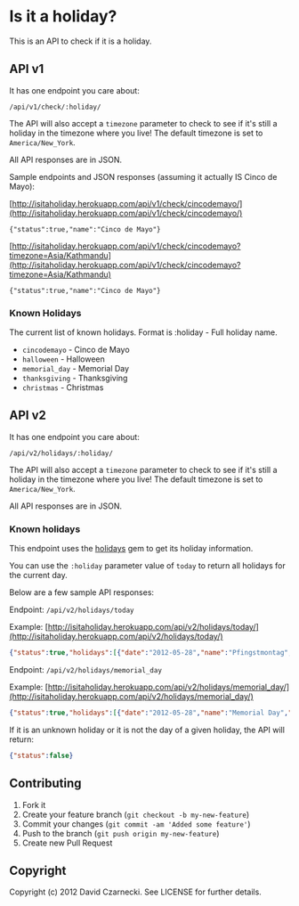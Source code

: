 # Is it a holiday?

This is an API to check if it is a holiday.

## API v1

It has one endpoint you care about:

```
/api/v1/check/:holiday/
```

The API will also accept a `timezone` parameter to check to see if 
it's still a holiday in the timezone where you live! The default 
timezone is set to `America/New_York`.

All API responses are in JSON.

Sample endpoints and JSON responses (assuming it actually IS Cinco de Mayo):

[http://isitaholiday.herokuapp.com/api/v1/check/cincodemayo/](http://isitaholiday.herokuapp.com/api/v1/check/cincodemayo/)

```
{"status":true,"name":"Cinco de Mayo"}
```

[http://isitaholiday.herokuapp.com/api/v1/check/cincodemayo?timezone=Asia/Kathmandu](http://isitaholiday.herokuapp.com/api/v1/check/cincodemayo?timezone=Asia/Kathmandu)

```
{"status":true,"name":"Cinco de Mayo"}
```

### Known Holidays

The current list of known holidays. Format is :holiday - Full holiday name.

* `cincodemayo` - Cinco de Mayo
* `halloween` - Halloween
* `memorial_day` - Memorial Day
* `thanksgiving` - Thanksgiving
* `christmas` - Christmas 

## API v2

It has one endpoint you care about:

```
/api/v2/holidays/:holiday/
```

The API will also accept a `timezone` parameter to check to see if 
it's still a holiday in the timezone where you live! The default 
timezone is set to `America/New_York`.

All API responses are in JSON.

### Known holidays

This endpoint uses the [holidays](https://github.com/alexdunae/holidays) gem 
to get its holiday information. 

You can use the `:holiday` parameter value of `today` to return all holidays 
for the current day. 

Below are a few sample API responses:

Endpoint: `/api/v2/holidays/today`

Example: [http://isitaholiday.herokuapp.com/api/v2/holidays/today/](http://isitaholiday.herokuapp.com/api/v2/holidays/today/)

```json
{"status":true,"holidays":[{"date":"2012-05-28","name":"Pfingstmontag","regions":["at","de","li"]},{"date":"2012-05-28","name":"2. Pinsedag","regions":["dk"]},{"date":"2012-05-28","name":"Lundi de Pentecôte","regions":["fr"]},{"date":"2012-05-28","name":"Annar í hvítasunnu","regions":["is"]},{"date":"2012-05-28","name":"Pinksteren","regions":["nl"]},{"date":"2012-05-28","name":"2. pinsedag","regions":["no"]},{"date":"2012-05-28","name":"Bank Holiday","regions":["gb"]},{"date":"2012-05-28","name":"Memorial Day","regions":["us","nyse","ups"]}]}
```

Endpoint: `/api/v2/holidays/memorial_day`

Example: [http://isitaholiday.herokuapp.com/api/v2/holidays/memorial_day/](http://isitaholiday.herokuapp.com/api/v2/holidays/memorial_day/)

```json
{"status":true,"holidays":[{"date":"2012-05-28","name":"Memorial Day","regions":["us","nyse","ups"]}]}
```

If it is an unknown holiday or it is not the day of a given holiday, the API will return:

```json
{"status":false}
```

## Contributing

1. Fork it
2. Create your feature branch (`git checkout -b my-new-feature`)
3. Commit your changes (`git commit -am 'Added some feature'`)
4. Push to the branch (`git push origin my-new-feature`)
5. Create new Pull Request

## Copyright

Copyright (c) 2012 David Czarnecki. See LICENSE for further details.